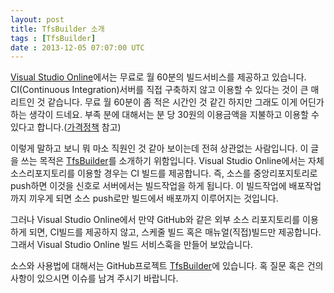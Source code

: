 ```yaml
---
layout: post
title: TfsBuilder 소개
tags : [TfsBuilder]
date : 2013-12-05 07:07:00 UTC
---
```


[Visual Studio Online]에서는 무료로 월 60분의 빌드서비스를 제공하고 있습니다.
CI(Continuous Integration)서버를 직접 구축하지 않고 이용할 수 있다는 것이 큰 매리트인 것 같습니다.
무료 월 60분이 좀 적은 시간인 것 같긴 하지만 그래도 이게 어딘가하는 생각이 드네요.
부족 분에 대해서는 분 당 30원의 이용금액을 지불하고 이용할 수 있다고 합니다.([가격정책] 참고)

이렇게 말하고 보니 뭐 마소 직원인 것 같아 보이는데 전혀 상관없는 사람입니다.
이 글을 쓰는 목적은 [TfsBuilder]를 소개하기 위함입니다.
Visual Studio Online에서는 자체 소스리포지토리를 이용할 경우는 CI 빌드를 제공합니다.
즉, 소스를 중앙리포지토리로 push하면 이것을 신호로 서버에서는 빌드작업을 하게 됩니다.
이 빌드작업에 배포작업까지 끼우게 되면 소스 push로만 빌드에서 배포까지 이루어지는 것입니다.

그러나 Visual Studio Online에서 만약 GitHub와 같은 외부 소스 리포지토리를 이용하게 되면,
CI빌드를 제공하지 않고, 스케줄 빌드 혹은 매뉴얼(직접)빌드만 제공합니다.
그래서 Visual Studio Online 빌드 서비스훅을 만들어 보았습니다.

소스와 사용법에 대해서는 GitHub프로젝트 [TfsBuilder]에 있습니다.
혹 질문 혹은 건의사항이 있으시면 이슈를 남겨 주시기 바랍니다.

<!-- break -->

[Visual Studio Online]: http://www.visualstudio.com/
[가격정책]: http://www.windowsazure.com/ko-kr/pricing/details/visual-studio-online/
[TfsBuilder]: https://github.com/jwChung/TfsBuilder
